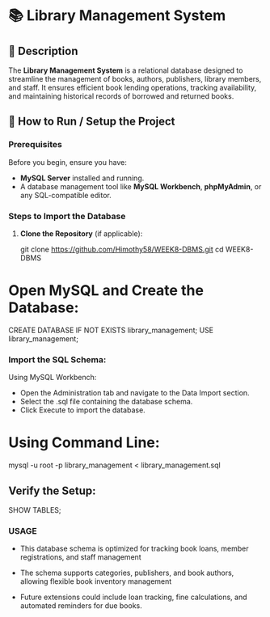 # 📚 Library Management System

## 📝 Description
The **Library Management System** is a relational database designed to streamline the management of books, authors, publishers, library members, and staff.
It ensures efficient book lending operations, tracking availability, and maintaining historical records of borrowed and returned books.

## 🚀 How to Run / Setup the Project

### Prerequisites
Before you begin, ensure you have:
- **MySQL Server** installed and running.
- A database management tool like **MySQL Workbench**, **phpMyAdmin**, or any SQL-compatible editor.

### Steps to Import the Database
1. **Clone the Repository** (if applicable):
   
   git clone https://github.com/Himothy58/WEEK8-DBMS.git
   cd WEEK8-DBMS
   
# Open MySQL and Create the Database:
CREATE DATABASE IF NOT EXISTS library_management;
USE library_management;

### Import the SQL Schema:
Using MySQL Workbench:
- Open the Administration tab and navigate to the Data Import section.
- Select the .sql file containing the database schema.
- Click Execute to import the database.
# Using Command Line:
mysql -u root -p library_management < library_management.sql

## Verify the Setup:
SHOW TABLES;

### USAGE
- This database schema is optimized for tracking book loans, member registrations, and staff management

- The schema supports categories, publishers, and book authors, allowing flexible book inventory management

- Future extensions could include loan tracking, fine calculations, and automated reminders for due books.
